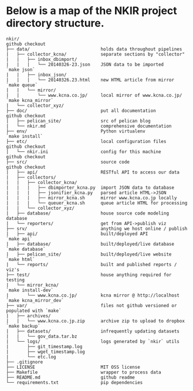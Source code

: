 # Below is a map of the NKIR project directory structure.

    nkir/                                                                   github checkout
    ├── data/                           holds data throughout pipelines
    |   ├── collector_kcna/             separate sections by "collector"
    |   |   ├── inbox_dbimport/
    |   |   |   └── 20140326-23.json    JSON data to be imported            `make json`
    |   |   ├── inbox_json/
    |   |   |   └── 20140326.23.html    new HTML article from mirror        `make queue`
    |   |   └── mirror/
    |   |       └── www.kcna.co.jp/     local mirror of www.kcna.co.jp/     `make kcna_mirror`
    |   └── collector_xyz/
    ├── doc/                            put all documentation               github checkout
    |   ├── pelican_site/               src of pelican blog
    |   └── nkir.md                     comprehensive documentation
    ├── env/                            Python virtualenv                   `make install`
    ├── etc/                            local configuration files           github checkout
    |   └── nkir.ini                    config for this machine             github checkout
    ├── src/                            source code                         github checkout
    |   ├── api/                        RESTful API to access our data
    |   ├── collectors/
    |   |   ├── collector_kcna/
    |   |   |   ├── dbimporter_kcna.py  import JSON data to database
    |   |   |   ├── jsonifier_kcna.py   parsed article HTML->JSON
    |   |   |   ├── mirror_kcna.sh      mirror www.kcna.co.jp locally
    |   |   |   └── queuer_kcna.sh      queue article HTML for processing
    |   |   └── collector_xyz/
    |   ├── database/                   house source code modeling database
    |   └── reporters/                  get from API->publish viz
    ├── srv/                            anything we host online / publish
    |   ├── api/                        built/deployed API                  `make api`
    |   ├── database/                   built/deployed/live database        `make database`
    |   ├── pelican_site/               built/deployed/live website         `make html`
    |   └── reports/                    built and published reports / viz's
    ├── test/                           house anything required for testing
    |   └── mirror_kcna/                                                    `make install-dev`
    |       └── www.kcna.co.jp/         kcna mirror @ http://localhost      `make kcna_mirror_dev`
    ├── var/                            files not github versioned or populated with `make`
    |   ├── archives/
    |   |   └── www.kcna.co.jp.zip      archive zip to upload to dropbox    `make backup`
    |   ├── datasets/                   infrequently updating datasets
    |   |   └── gov_data.tar.bz
    |   └── logs/                       logs generated by `nkir` utils
    |       ├── git_timestamp.log
    |       ├── wget_timestamp.log
    |       └── etc.log
    ├── .gitignore
    ├── LICENSE                         MIT OSS license
    ├── Makefile                        wrapper to process data
    ├── README.md                       github readme
    └── requirements.txt                pip dependencies
